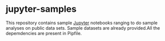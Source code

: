# jupyter-samples
This repository contains sample [Jupyter](http://jupyter.org/) notebooks ranging to do sample analyses on public data sets. Sample datasets are already provided.All the depemdencies are present in Pipfile.
